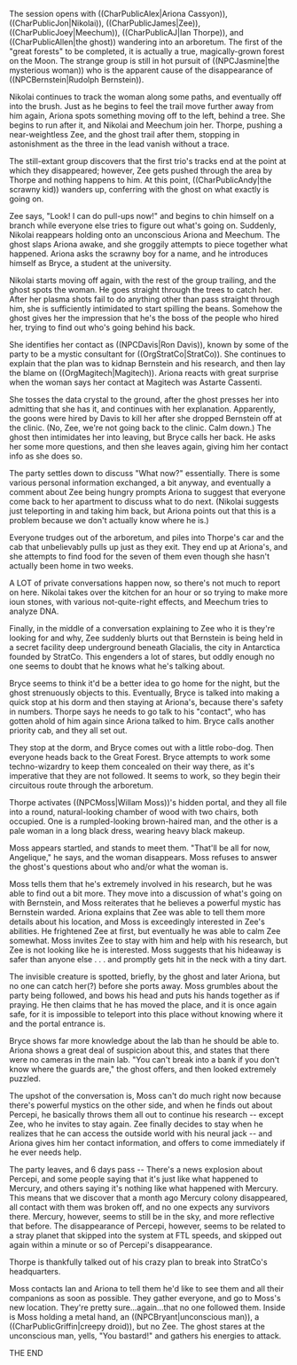 The session opens with ((CharPublicAlex|Ariona Cassyon)), ((CharPublicJon|Nikolai)), ((CharPublicJames|Zee)), ((CharPublicJoey|Meechum)), ((CharPublicAJ|Ian Thorpe)), and ((CharPublicAllen|the ghost)) wandering into an arboretum.  The first of the "great forests" to be completed, it is actually a true, magically-grown forest on the Moon.   The strange group is still in hot pursuit of ((NPCJasmine|the mysterious woman)) who is the apparent cause of the disappearance of ((NPCBernstein|Rudolph Bernstein)). 

Nikolai continues to track the woman along some paths, and eventually off into the brush.  Just as he begins to feel the trail move further away from him again, Ariona spots something moving off to the left, behind a tree.  She begins to run after it, and Nikolai and Meechum join her.  Thorpe, pushing a near-weightless Zee, and the ghost trail after them, stopping in astonishment as the three in the lead vanish without a trace. 

The still-extant group discovers that the first trio's tracks end at the point at which they disappeared; however, Zee gets pushed through the area by Thorpe and nothing happens to him.  At this point, ((CharPublicAndy|the scrawny kid)) wanders up, conferring with the ghost on what exactly is going on. 

Zee says, "Look!  I can do pull-ups now!" and begins to chin himself on a branch while everyone else tries to figure out what's going on.  Suddenly, Nikolai reappears holding onto an unconscious Ariona and Meechum.  The ghost slaps Ariona awake, and she groggily attempts to piece together what happened.  Ariona asks the scrawny boy for a name, and he introduces himself as Bryce, a student at the university. 

Nikolai starts moving off again, with the rest of the group trailing, and the ghost spots the woman.  He goes straight through the trees to catch her.  After her plasma shots fail to do anything other than pass straight through him, she is sufficiently intimidated to start spilling the beans.  Somehow the ghost gives her the impression that he's the boss of the people who hired her, trying to find out who's going behind his back. 

She identifies her contact as ((NPCDavis|Ron Davis)), known by some of the party to be a mystic consultant for ((OrgStratCo|StratCo)).  She continues to explain that the plan was to kidnap Bernstein and his research, and then lay the blame on ((OrgMagitech|Magitech)).  Ariona reacts with great surprise when the woman says her contact at Magitech was Astarte Cassenti. 

She tosses the data crystal to the ground, after the ghost presses her into admitting that she has it, and continues with her explanation.  Apparently, the goons were hired by Davis to kill her after she dropped Bernstein off at the clinic.  (No, Zee, we're not going back to the clinic.  Calm down.)  The ghost then intimidates her into leaving, but Bryce calls her back.  He asks her some more questions, and then she leaves again, giving him her contact info as she does so. 

The party settles down to discuss "What now?" essentially.  There is some various personal information exchanged, a bit anyway, and eventually a comment about Zee being hungry prompts Ariona to suggest that everyone come back to her apartment to discuss what to do next.  (Nikolai suggests just teleporting in and taking him back, but Ariona points out that this is a problem because we don't actually know where he is.) 

Everyone trudges out of the arboretum, and piles into Thorpe's car and the cab that unbelievably pulls up just as they exit.  They end up at Ariona's, and she attempts to find food for the seven of them even though she hasn't actually been home in two weeks. 

A LOT of private conversations happen now, so there's not much to report on here.  Nikolai takes over the kitchen for an hour or so trying to make more ioun stones, with various not-quite-right effects, and Meechum tries to analyze DNA. 

Finally, in the middle of a conversation explaining to Zee who it is they're looking for and why, Zee suddenly blurts out that Bernstein is being held in a secret facility deep underground beneath Glacialis, the city in Antarctica founded by StratCo.  This engenders a lot of stares, but oddly enough no one seems to doubt that he knows what he's talking about. 

Bryce seems to think it'd be a better idea to go home for the night, but the ghost strenuously objects to this.  Eventually, Bryce is talked into making a quick stop at his dorm and then staying at Ariona's, because there's safety in numbers.  Thorpe says he needs to go talk to his &quot;contact&quot;, who has gotten ahold of him again since Ariona talked to him.  Bryce calls another priority cab, and they all set out. 

They stop at the dorm, and Bryce comes out with a little robo-dog.  Then everyone heads back to the Great Forest.  Bryce attempts to work some techno-wizardry to keep them concealed on their way there, as it's imperative that they are not followed.  It seems to work, so they begin their circuitous route through the arboretum. 

Thorpe activates ((NPCMoss|Willam Moss))'s hidden portal, and they all file into a round, natural-looking chamber of wood with two chairs, both occupied.  One is a rumpled-looking brown-haired man, and the other is a pale woman in a long black dress, wearing heavy black makeup. 

Moss appears startled, and stands to meet them.  "That'll be all for now, Angelique," he says, and the woman disappears.  Moss refuses to answer the ghost's questions about who and/or what the woman is. 

Moss tells them that he's extremely involved in his research, but he was able to find out a bit more.  They move into a discussion of what's going on with Bernstein, and Moss reiterates that he believes a powerful mystic has Bernstein warded.  Ariona explains that Zee was able to tell them more details about his location, and Moss is exceedingly interested in Zee's abilities.  He frightened Zee at first, but eventually he was able to calm Zee somewhat.  Moss invites Zee to stay with him and help with his research, but Zee is not looking like he is interested.  Moss suggests that his hideaway is safer than anyone else . . . and promptly gets hit in the neck with a tiny dart. 

The invisible creature is spotted, briefly, by the ghost and later Ariona, but no one can catch her(?) before she ports away.  Moss grumbles about the party being followed, and bows his head and puts his hands together as if praying.  He then claims that he has moved the place, and it is once again safe, for it is impossible to teleport into this place without knowing where it and the portal entrance is. 

Bryce shows far more knowledge about the lab than he should be able to.  Ariona shows a great deal of suspicion about this, and states that there were no cameras in the main lab.  "You can't break into a bank if you don't know where the guards are," the ghost offers, and then looked extremely puzzled. 

The upshot of the conversation is, Moss can't do much right now because there's powerful mystics on the other side, and when he finds out about Percepi, he basically throws them all out to continue his research -- except Zee, who he invites to stay again.  Zee finally decides to stay when he realizes that he can access the outside world with his neural jack -- and Ariona gives him her contact information, and offers to come immediately if he ever needs help. 

The party leaves, and 6 days pass -- There's a news explosion about Percepi, and some people saying that it's just like what happened to Mercury, and others saying it's nothing like what happened with Mercury.  This means that we discover that a month ago Mercury colony disappeared, all contact with them was broken off, and no one expects any survivors there.  Mercury, however, seems to still be in the sky, and more reflective that before.  The disappearance of Percepi, however, seems to be related to a stray planet that skipped into the system at FTL speeds, and skipped out again within a minute or so of Percepi's disappearance. 

Thorpe is thankfully talked out of his crazy plan to break into StratCo's headquarters. 

Moss contacts Ian and Ariona to tell them he'd like to see them and all their companions as soon as possible.  They gather everyone, and go to Moss's new location.  They're pretty sure...again...that no one followed them.  Inside is Moss holding a metal hand, an ((NPCBryant|unconscious man)), a ((CharPublicGriffin|creepy droid)), but no Zee.  The ghost stares at the unconscious man, yells, "You bastard!" and gathers his energies to attack.

THE END
